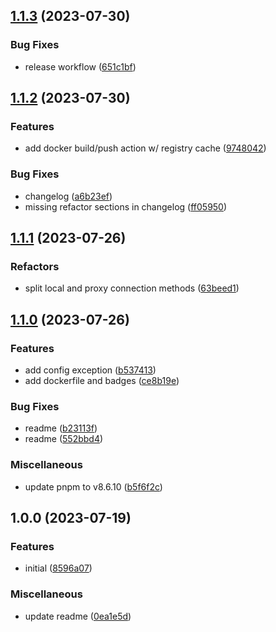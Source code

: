 

## [1.1.3](https://github.com/andreafspeziale/os-cli/compare/1.1.2...1.1.3) (2023-07-30)


### Bug Fixes

* release workflow ([651c1bf](https://github.com/andreafspeziale/os-cli/commit/651c1bf2a1d05b84f38e491f2869e4abbc78c086))

## [1.1.2](https://github.com/andreafspeziale/os-cli/compare/1.1.1...1.1.2) (2023-07-30)


### Features

* add docker build/push action w/ registry cache ([9748042](https://github.com/andreafspeziale/os-cli/commit/974804200be6b986dd25a103d147714ce7daff56))


### Bug Fixes

* changelog ([a6b23ef](https://github.com/andreafspeziale/os-cli/commit/a6b23ef57cf39022464d7fcc75105e9858c93a25))
* missing refactor sections in changelog ([ff05950](https://github.com/andreafspeziale/os-cli/commit/ff05950ac3d0de1b50faaf4418c1c88ad4e9dc52))

## [1.1.1](https://github.com/andreafspeziale/os-cli/compare/1.1.0...1.1.1) (2023-07-26)


### Refactors

* split local and proxy connection methods ([63beed1](https://github.com/andreafspeziale/os-cli/commit/63beed113aea666da1c005760080273fb1c9d0d3))

## [1.1.0](https://github.com/andreafspeziale/os-cli/compare/1.0.0...1.1.0) (2023-07-26)


### Features

* add config exception ([b537413](https://github.com/andreafspeziale/os-cli/commit/b5374136241906954f5408fb26926d4015ed2153))
* add dockerfile and badges ([ce8b19e](https://github.com/andreafspeziale/os-cli/commit/ce8b19e6d57a18a55314c84e1a3a111acaa06603))


### Bug Fixes

* readme ([b23113f](https://github.com/andreafspeziale/os-cli/commit/b23113f9c6ae078a467aa8d1630b0f35285e35e1))
* readme ([552bbd4](https://github.com/andreafspeziale/os-cli/commit/552bbd49aebab3c45e0a8b969c8db99a389a138c))


### Miscellaneous

* update pnpm to v8.6.10 ([b5f6f2c](https://github.com/andreafspeziale/os-cli/commit/b5f6f2c6fdac704d26dc5eb7433b11b71d93c374))

## 1.0.0 (2023-07-19)


### Features

* initial ([8596a07](https://github.com/andreafspeziale/os-cli/commit/8596a0712095ac1a00b7651a6c54b8bb6a5477d8))


### Miscellaneous

* update readme ([0ea1e5d](https://github.com/andreafspeziale/os-cli/commit/0ea1e5da7b413fe91489d438a2ff0052e7ce9647))